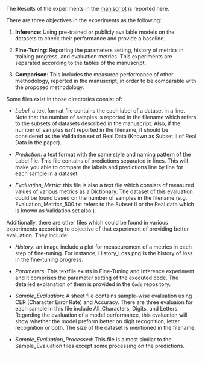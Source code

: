 The Results of the experiments in the <a href = "">maniscript</a> is reported here.

There are three objectives in the experiments as the following:
1. __Inference__: Using pre-trained or publicly available models on the datasets to check their performance and provide a baseline.

2. __Fine-Tuning__: Reporting the parameters setting, history of metrics in training progress, and evaluation metrics. This experiments are separated according to the tables of the manuscript.

3. __Comparison__: This includes the measured performance of other methodology, reported in the manuscript, in order to be comparable with the proposed methodology.


Some files exist in those directories consist of:
- *Label*: a text format file contains the each label of a dataset in a line. Note that the number of samples is reported in the filename which refers to the subsets of datasets described in the manuscript. Also, if the number of samples isn't reported in the filename, it should be considered as the Validation set of Real Data (Known as Subset II of Real Data in the paper).

- *Prediction*: a text format with the same style and naming pattern of the Label file. This file contains of predictions separated in lines. This will make you able to compare the labels and predictions line by line for each sample in a dataset.

- *Evaluation_Metric*: this file is also a text file which consists of measured values of various metrics as a Dictionary. The dataset of this evaluation could be found based on the number of samples in the filename (e.g. Evaluation_Metrics_500.txt refers to the Subset II or the Real data which is known as Validation set also.).


Additionally, there are other files which could be found in various experiments according to objective of that experiment of providing better evaluation. They include:

- *History*: an image include a plot for measeurement of a metrics in each step of fine-tuning. For instance, History_Loss.png is the history of loss in the fine-tuning progress.

- *Parameters*: This textfile exists in Fine-Tuning and Inference experiment and it comprises the parameter setting of the executed code. The detailed explanation of them is provided in the `Code` repository.

- *Sample_Evaluation*: A sheet file contains sample-wise evaluation using CER (Character Error Rate) and Accuracy. There are three evaluaion for each sample in this file include All_Characters, Digits, and Letters. Regarding the evaluation of a model performance, this evaluation will show whether the model preform better on digit recognition, letter recognition or both. The size of the dataset is mentioned in the filename.

- *Sample_Evaluation_Processed*: This file is almost similar to the Sample_Evaluation files except some processing on the predictions. 



. 
